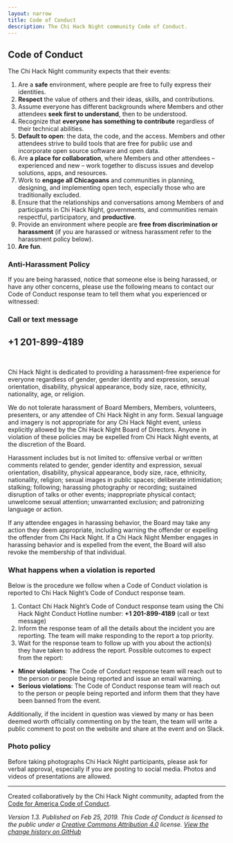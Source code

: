 ```yaml
---
layout: narrow
title: Code of Conduct
description: The Chi Hack Night community Code of Conduct.
---
```

        
## Code of Conduct

The Chi Hack Night community expects that their events:

1. Are a **safe** environment, where people are free to fully express their identities.
1. **Respect** the value of others and their ideas, skills, and contributions.
1. Assume everyone has different backgrounds where Members and other attendees **seek first to understand**, then to be understood.
1. Recognize that **everyone has something to contribute** regardless of their technical abilities.
1. **Default to open**: the data, the code, and the access. Members and other attendees strive to build tools that are free for public use and incorporate open source software and open data.
1. Are **a place for collaboration**, where Members and other attendees  – experienced and new – work together to discuss issues and develop solutions, apps, and resources.
1. Work to **engage all Chicagoans** and communities in planning, designing, and implementing open tech, especially those who are traditionally excluded.
1. Ensure that the relationships and conversations among Members of and participants in Chi Hack Night, governments, and communities remain respectful, participatory, and **productive**.
1. Provide an environment where people are **free from discrimination or harassment** (if you are harassed or witness harassment refer to the harassment policy below).
1. **Are fun**.

### Anti-Harassment Policy
If you are being harassed, notice that someone else is being harassed, or have any other concerns, please use the following means to contact our Code of Conduct response team to tell them what you experienced or witnessed:

<h3 class='text-center'>Call or text message</h3>
<h2 class='text-center'>+1 201-899-4189</h2>
<br />
 
Chi Hack Night is dedicated to providing a harassment-free experience for everyone regardless of gender, gender identity and expression, sexual orientation, disability, physical appearance, body size, race, ethnicity, nationality, age, or religion.

We do not tolerate harassment of Board Members, Members, volunteers, presenters, or any attendee of Chi Hack Night in any form. Sexual language and imagery is not appropriate for any Chi Hack Night event, unless explicitly allowed by the Chi Hack Night Board of Directors. Anyone in violation of these policies may be expelled from Chi Hack Night events, at the discretion of the Board.

Harassment includes but is not limited to: offensive verbal or written comments related to gender, gender identity and expression, sexual orientation, disability, physical appearance, body size, race, ethnicity, nationality, religion; sexual images in public spaces; deliberate intimidation; stalking; following; harassing photography or recording; sustained disruption of talks or other events; inappropriate physical contact; unwelcome sexual attention; unwarranted exclusion; and patronizing language or action.

If any attendee engages in harassing behavior, the Board may take any action they deem appropriate, including warning the offender or expelling the offender from Chi Hack Night.
If a Chi Hack Night Member engages in harassing behavior and is expelled from the event, the Board will also revoke the membership of that individual.

### What happens when a violation is reported
Below is the procedure we follow when a Code of Conduct violation is reported to Chi Hack Night’s Code of Conduct response team. 

1. Contact Chi Hack Night’s Code of Conduct response team using the Chi Hack Night Conduct Hotline number: **+1 201-899-4189** (call or text message)
2. Inform the response team of all the details about the incident you are reporting. The team will make responding to the report a top priority.
3. Wait for the response team to follow up with you about the action(s) they have taken to address the report. Possible outcomes to expect from the report: 
  * **Minor violations**: The Code of Conduct response team will reach out to the person or people being reported and issue an email warning.
  * **Serious violations**: The Code of Conduct response team will reach out to the person or people being reported and inform them that they have been banned from the event.

Additionally, if the incident in question was viewed by many or has been deemed worth officially commenting on by the team, the team will write a public comment to post on the website and share at the event and on Slack.

### Photo policy

Before taking photographs Chi Hack Night participants, please ask for verbal approval, especially if you are posting to social media. Photos and videos of presentations are allowed.


---

Created collaboratively by the Chi Hack Night community, adapted from the [Code for America Code of Conduct](https://github.com/codeforamerica/codeofconduct).

*Version 1.3. Published on Feb 25, 2019. This Code of Conduct is licensed to the public under a [Creative Commons Attribution 4.0](https://creativecommons.org/licenses/by/4.0/) license. [View the change history on GitHub](https://github.com/chihacknight/chihacknight.org/commits/master/code-of-conduct.md)*
